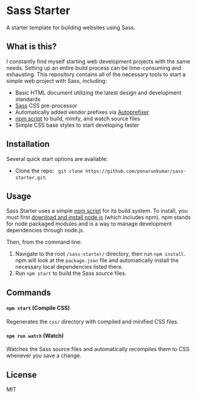 # Sass Starter
A starter template for building websites using Sass.

## What is this?
I constantly find myself starting web development projects with the same needs. Setting up an entire build process can be time-consuming and exhausting. This repository contains all of the necessary tools to start a simple web project with Sass, including:
- Basic HTML document utilizing the latest design and development standards
- [Sass](http://sass-lang.com/) CSS pre-processor
- Automatically added vendor prefixes via [Autoprefixer](https://github.com/postcss/autoprefixer)
- [npm script](https://docs.npmjs.com/misc/scripts) to build, minify, and watch source files
- Simple CSS base styles to start developing faster

## Installation
Several quick start options are available:
- Clone the repo: ` git clone https://github.com/ponarunkumar/sass-starter.git`.

## Usage
Sass Starter uses a simple [npm script](https://docs.npmjs.com/misc/scripts) for its build system. To install, you must first [download and install node.js](https://nodejs.org/download/) (which includes npm). npm stands for node packaged modules and is a way to manage development dependencies through node.js.

Then, from the command line:

1. Navigate to the root `/sass-starter/` directory, then run `npm install`. npm will look at the `package.json` file and automatically install the necessary local dependencies listed there.
2. Run `npm start` to build the Sass source files.

## Commands
#### `npm start` (Compile CSS)
Regenerates the `css/` directory with compiled and minified CSS files.
#### `npm run watch` (Watch)
Watches the Sass source files and automatically recompiles them to CSS whenever you save a change.

## License
MIT
